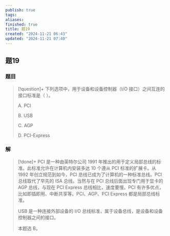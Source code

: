 ```yaml
---
publish: true
tags: 
aliases: 
finished: true
title: 题19
created: "2024-11-21 06:43"
updated: "2024-11-21 07:40"
---
```

## 题19
### 题目
> [!question]+
> 下列选项中，用于设备和设备控制器（I/O 接口）之间互连的接口标准是（ ）。
> 
> A. PCI
> 
> B. USB
> 
> C. AGP
> 
> D. PCI-Express
### 解
> [!done]+
> PCI 是一种由英特尔公司 1991 年推出的用于定义局部总线的标准。此标准允许在计算机内安装多达 10 个遵从 PCI 标准的扩展卡。从 1992 年创立规范到如今，PCI 总线已成为了计算机的一种标准总线。PCI 总线取代了早先的 ISA 总线。当然与在 PCI 总线后面出现专门用于显卡的 AGP 总线，与现在 PCI Express 总线相比，速度要慢。PCI 有许多优点，比如即插即用、中断共享等。PCI、AGP、PCI Express 都是局部总线标准。
> 
> USB 是一种连接外部设备的 I/O 总线标准，属于设备总线，是设备和设备控制器之间的接口。
> 
> 本题选 B。